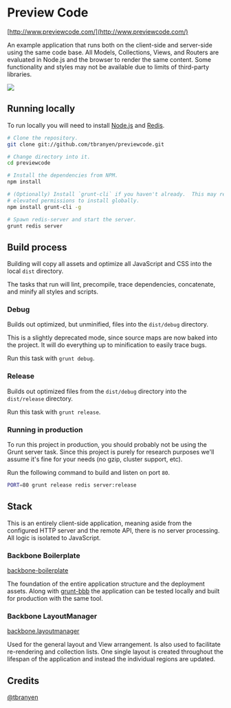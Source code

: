 Preview Code
============

[http://www.previewcode.com/](http://www.previewcode.com/)

An example application that runs both on the client-side and server-side using
the same code base.  All Models, Collections, Views, and Routers are evaluated
in Node.js and the browser to render the same content.  Some functionality and
styles may not be available due to limits of third-party libraries.

![](screenshot.jpg)

## Running locally ##

To run locally you will need to install [Node.js](http://nodejs.org) and
[Redis](http://redis.org).

``` bash
# Clone the repository.
git clone git://github.com/tbranyen/previewcode.git

# Change directory into it.
cd previewcode

# Install the dependencies from NPM.
npm install

# (Optionally) Install `grunt-cli` if you haven't already.  This may require
# elevated permissions to install globally.
npm install grunt-cli -g

# Spawn redis-server and start the server.
grunt redis server
```

## Build process ##

Building will copy all assets and optimize all JavaScript and CSS into the
local `dist` directory.

The tasks that run will lint, precompile, trace dependencies, concatenate, and
minify all styles and scripts.

### Debug ###

Builds out optimized, but unminified, files into the `dist/debug` directory.

This is a slightly deprecated mode, since source maps are now baked into the
project.  It will do everything up to minification to easily trace bugs.

Run this task with `grunt debug`.

### Release ###

Builds out optimized files from the `dist/debug` directory into the
`dist/release` directory.

Run this task with `grunt release`.

### Running in production ###

To run this project in production, you should probably not be using the Grunt
server task.  Since this project is purely for research purposes we'll assume
it's fine for your needs (no gzip, cluster support, etc).

Run the following command to build and listen on port `80`.

``` bash
PORT=80 grunt release redis server:release
```

## Stack ##

This is an entirely client-side application, meaning aside from the configured
HTTP server and the remote API, there is no server processing.  All logic is
isolated to JavaScript.

### Backbone Boilerplate ###

[backbone-boilerplate](https://github.com/tbranyen/backbone-boilerplate)

The foundation of the entire application structure and the deployment assets.
Along with [grunt-bbb](https://github.com/backbone-boilerplate/grunt-bbb) the
application can be tested locally and built for production with the same tool.

### Backbone LayoutManager ###

[backbone.layoutmanager](https://github.com/tbranyen/backbone.layoutmanager)

Used for the general layout and View arrangement.  Is also used to facilitate
re-rendering and collection lists.  One single layout is created throughout
the lifespan of the application and instead the individual regions are updated.

## Credits ##

[@tbranyen](http://twitter.com/tbranyen)
